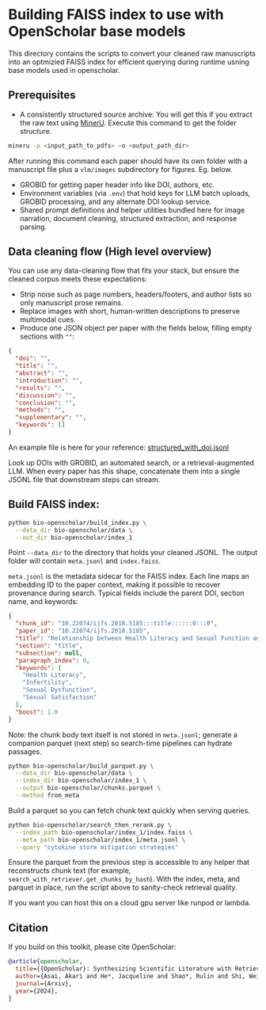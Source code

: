 # Building FAISS index to use with OpenScholar base models

This directory contains the scripts to convert your cleaned raw manuscripts into an optmizied FAISS index for efficient querying during runtime usning base models used in openscholar.

## Prerequisites

- A consistently structured source archive: You will get this if you extract the raw text using [MinerU](https://github.com/opendatalab/MinerU). Execute this command to get the folder structure.

```bash
mineru -p <input_path_to_pdfs> -o <output_path_dir>
```

After running this command each paper should have its own folder with a manuscript file plus a `vlm/images` subdirectory for figures. Eg. below.

- GROBID for getting paper header info like DOI, authors, etc.
- Environment variables (via `.env`) that hold keys for LLM batch uploads, GROBID processing, and any alternate DOI lookup service.
- Shared prompt definitions and helper utilities bundled here for image narration, document cleaning, structured extraction, and response parsing.

## Data cleaning flow (High level overview)

You can use any data-cleaning flow that fits your stack, but ensure the cleaned corpus meets these expectations:

- Strip noise such as page numbers, headers/footers, and author lists so only manuscript prose remains.
- Replace images with short, human-written descriptions to preserve multimodal cues.
- Produce one JSON object per paper with the fields below, filling empty sections with `""`:

```json
{
  "doi": "",
  "title": "",
  "abstract": "",
  "introduction": "",
  "results": "",
  "discussion": "",
  "conclusion": "",
  "methods": "",
  "supplementary": "",
  "keywords": []
}
```

An example file is here for your reference: [structured_with_doi.jsonl](/data/structured_with_doi.jsonl)

Look up DOIs with GROBID, an automated search, or a retrieval-augmented LLM. When every paper has this shape, concatenate them into a single JSONL file that downstream steps can stream.

## Build FAISS index:

```bash
python bio-openscholar/build_index.py \
  --data_dir bio-openscholar/data \
  --out_dir bio-openscholar/index_1
```

Point `--data_dir` to the directory that holds your cleaned JSONL. The output folder will contain `meta.jsonl` and `index.faiss`.

`meta.jsonl` is the metadata sidecar for the FAISS index. Each line maps an embedding ID to the paper context, making it possible to recover provenance during search. Typical fields include the parent DOI, section name, and keywords:

```json
{
  "chunk_id": "10.22074/ijfs.2018.5185:::title::::::0:::0",
  "paper_id": "10.22074/ijfs.2018.5185",
  "title": "Relationship between Health Literacy and Sexual Function and Sexual Satisfaction in Infertile Couples Referred to The Royan Institute",
  "section": "title",
  "subsection": null,
  "paragraph_index": 0,
  "keywords": [
    "Health Literacy",
    "Infertility",
    "Sexual Dysfunction",
    "Sexual Satisfaction"
  ],
  "boost": 1.0
}
```

Note: the chunk body text itself is not stored in `meta.jsonl`; generate a companion parquet (next step) so search-time pipelines can hydrate passages.

```bash
python bio-openscholar/build_parquet.py \
  --data_dir bio-openscholar/data \
  --index_dir bio-openscholar/index_1 \
  --output bio-openscholar/chunks.parquet \
  --method from_meta
```

Build a parquet so you can fetch chunk text quickly when serving queries.

```bash
python bio-openscholar/search_then_rerank.py \
  --index_path bio-openscholar/index_1/index.faiss \
  --meta_path bio-openscholar/index_1/meta.jsonl \
  --query "cytokine storm mitigation strategies"
```

Ensure the parquet from the previous step is accessible to any helper that reconstructs chunk text (for example, `search_with_retriever.get_chunks_by_hash`). With the index, meta, and parquet in place, run the script above to sanity-check retrieval quality.

If you want you can host this on a cloud gpu server like runpod or lambda.

## Citation

If you build on this toolkit, please cite OpenScholar:

```bibtex
@article{openscholar,
  title={{OpenScholar}: Synthesizing Scientific Literature with Retrieval-Augmented Language Models},
  author={Asai, Akari and He*, Jacqueline and Shao*, Rulin and Shi, Weijia and Singh, Amanpreet and Chang, Joseph Chee  and Lo,  Kyle and Soldaini, Luca and Feldman, Tian, Sergey and Mike, D’arcy and Wadden, David and Latzke, Matt and Minyang and Ji, Pan and Liu, Shengyan and Tong, Hao and Wu, Bohao and Xiong, Yanyu and Zettlemoyer, Luke and Weld, Dan and Neubig, Graham and Downey, Doug and Yih, Wen-tau and Koh, Pang Wei and Hajishirzi, Hannaneh},
  journal={Arxiv},
  year={2024},
}
```
